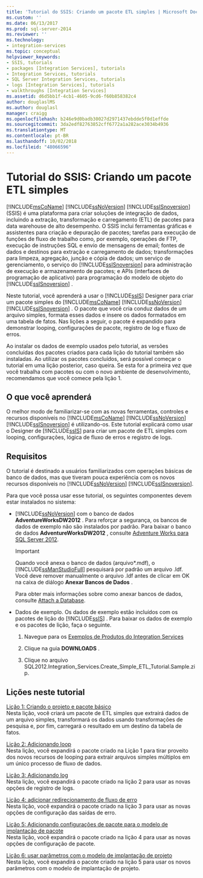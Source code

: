```yaml
---
title: 'Tutorial do SSIS: Criando um pacote ETL simples | Microsoft Docs'
ms.custom: ''
ms.date: 06/13/2017
ms.prod: sql-server-2014
ms.reviewer: ''
ms.technology:
- integration-services
ms.topic: conceptual
helpviewer_keywords:
- SSIS, tutorials
- packages [Integration Services], tutorials
- Integration Services, tutorials
- SQL Server Integration Services, tutorials
- logs [Integration Services], tutorials
- walkthroughs [Integration Services]
ms.assetid: d6d5bb1f-4cb1-4605-9cd6-f60b858382c4
author: douglaslMS
ms.author: douglasl
manager: craigg
ms.openlocfilehash: b246e9d0badb30027d2971437ebdde5f0d1effde
ms.sourcegitcommit: 3da2edf82763852cff6772a1a282ace3034b4936
ms.translationtype: MT
ms.contentlocale: pt-BR
ms.lasthandoff: 10/02/2018
ms.locfileid: "48066596"
---
```

# <a name="ssis-tutorial-creating-a-simple-etl-package"></a>Tutorial do SSIS: Criando um pacote ETL simples
  [!INCLUDE[msCoName](../includes/msconame-md.md)] [!INCLUDE[ssNoVersion](../includes/ssnoversion-md.md)] [!INCLUDE[ssISnoversion](../includes/ssisnoversion-md.md)] (SSIS) é uma plataforma para criar soluções de integração de dados, incluindo a extração, transformação e carregamento (ETL) de pacotes para data warehouse de alto desempenho. O SSIS inclui ferramentas gráficas e assistentes para criação e depuração de pacotes; tarefas para execução de funções de fluxo de trabalho como, por exemplo, operações de FTP, execução de instruções SQL e envio de mensagens de email; fontes de dados e destinos para extração e carregamento de dados; transformações para limpeza, agregação, junção e cópia de dados; um serviço de gerenciamento, o serviço do [!INCLUDE[ssISnoversion](../includes/ssisnoversion-md.md)] para administração de execução e armazenamento de pacotes; e APIs (interfaces de programação de aplicativo) para programação do modelo de objeto do [!INCLUDE[ssISnoversion](../includes/ssisnoversion-md.md)] .  
  
 Neste tutorial, você aprenderá a usar o [!INCLUDE[ssIS](../includes/ssis-md.md)] Designer para criar um pacote simples do [!INCLUDE[msCoName](../includes/msconame-md.md)] [!INCLUDE[ssNoVersion](../includes/ssnoversion-md.md)] [!INCLUDE[ssISnoversion](../includes/ssisnoversion-md.md)] . O pacote que você cria conduz dados de um arquivo simples, formata esses dados e insere os dados formatados em uma tabela de fatos. Nas lições a seguir, o pacote é expandido para demonstrar looping, configurações de pacote, registro de log e fluxo de erros.  
  
 Ao instalar os dados de exemplo usados pelo tutorial, as versões concluídas dos pacotes criados para cada lição do tutorial também são instaladas. Ao utilizar os pacotes concluídos, será possível começar o tutorial em uma lição posterior, caso queira. Se esta for a primeira vez que você trabalha com pacotes ou com o novo ambiente de desenvolvimento, recomendamos que você comece pela lição 1.  
  
## <a name="what-you-will-learn"></a>O que você aprenderá  
 O melhor modo de familiarizar-se com as novas ferramentas, controles e recursos disponíveis no [!INCLUDE[msCoName](../includes/msconame-md.md)] [!INCLUDE[ssNoVersion](../includes/ssnoversion-md.md)] [!INCLUDE[ssISnoversion](../includes/ssisnoversion-md.md)] é utilizando-os. Este tutorial explicará como usar o Designer de [!INCLUDE[ssIS](../includes/ssis-md.md)] para criar um pacote de ETL simples com looping, configurações, lógica de fluxo de erros e registro de logs.  
  
## <a name="requirements"></a>Requisitos  
 O tutorial é destinado a usuários familiarizados com operações básicas de banco de dados, mas que tiveram pouca experiência com os novos recursos disponíveis no [!INCLUDE[ssNoVersion](../includes/ssnoversion-md.md)] [!INCLUDE[ssISnoversion](../includes/ssisnoversion-md.md)].  
  
 Para que você possa usar esse tutorial, os seguintes componentes devem estar instalados no sistema:  
  
-   [!INCLUDE[ssNoVersion](../includes/ssnoversion-md.md)] com o banco de dados **AdventureWorksDW2012** . Para reforçar a segurança, os bancos de dados de exemplo não são instalados por padrão. Para baixar o banco de dados **AdventureWorksDW2012** , consulte [Adventure Works para SQL Server 2012](http://go.microsoft.com/fwlink/?LinkId=275026).  
  
    > [!IMPORTANT]  
    >  Quando você anexa o banco de dados (arquivo\*.mdf), o [!INCLUDE[ssManStudioFull](../includes/ssmanstudiofull-md.md)] pesquisará por padrão um arquivo .ldf. Você deve remover manualmente o arquivo .ldf antes de clicar em OK na caixa de diálogo **Anexar Bancos de Dados** .  
    >   
    >  Para obter mais informações sobre como anexar bancos de dados, consulte [Attach a Database](../relational-databases/databases/attach-a-database.md).  
  
-   Dados de exemplo. Os dados de exemplo estão incluídos com os pacotes de lição do [!INCLUDE[ssIS](../includes/ssis-md.md)] . Para baixar os dados de exemplo e os pacotes de lição, faça o seguinte.  
  
    1.  Navegue para os [Exemplos de Produtos do Integration Services](http://go.microsoft.com/fwlink/?LinkId=275027)  
  
    2.  Clique na guia **DOWNLOADS** .  
  
    3.  Clique no arquivo SQL2012.Integration_Services.Create_Simple_ETL_Tutorial.Sample.zip.  
  
## <a name="lessons-in-this-tutorial"></a>Lições neste tutorial  
 [Lição 1: Criando o projeto e pacote básico](lesson-1-create-a-project-and-basic-package-with-ssis.md)  
 Nesta lição, você criará um pacote de ETL simples que extrairá dados de um arquivo simples, transformará os dados usando transformações de pesquisa e, por fim, carregará o resultado em um destino da tabela de fatos.  
  
 [Lição 2: Adicionando loop](lesson-2-adding-looping-with-ssis.md)  
 Nesta lição, você expandirá o pacote criado na Lição 1 para tirar proveito dos novos recursos de looping para extrair arquivos simples múltiplos em um único processo de fluxo de dados.  
  
 [Lição 3: Adicionando log](lesson-3-add-logging-with-ssis.md)  
 Nesta lição, você expandirá o pacote criado na lição 2 para usar as novas opções de registro de logs.  
  
 [Lição 4: adicionar redirecionamento de fluxo de erro](lesson-4-add-error-flow-redirection-with-ssis.md)  
 Nesta lição, você expandirá o pacote criado na lição 3 para usar as novas opções de configuração das saídas de erro.  
  
 [Lição 5: Adicionando configurações de pacote para o modelo de implantação de pacote](lesson-5-add-ssis-package-configurations-for-the-package-deployment-model.md)  
 Nesta lição, você expandirá o pacote criado na lição 4 para usar as novas opções de configuração de pacote.  
  
 [Lição 6: usar parâmetros com o modelo de implantação de projeto](lesson-6-using-parameters-with-the-project-deployment-model-in-ssis.md)  
 Nesta lição, você expandirá o pacote criado na lição 5 para usar os novos parâmetros com o modelo de implantação de projeto.  
  
  
